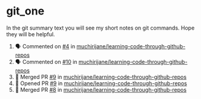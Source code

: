 # git_one
In the git summary text you will see my short notes on git commands. Hope they will be helpful.

<!--START_SECTION:activity-->
1. 🗣 Commented on [#4](https://github.com/muchirijane/learning-code-through-github-repos/issues/4) in [muchirijane/learning-code-through-github-repos](https://github.com/muchirijane/learning-code-through-github-repos)
2. 🗣 Commented on [#10](https://github.com/muchirijane/learning-code-through-github-repos/issues/10) in [muchirijane/learning-code-through-github-repos](https://github.com/muchirijane/learning-code-through-github-repos)
3. 🎉 Merged PR [#9](https://github.com/muchirijane/learning-code-through-github-repos/pull/9) in [muchirijane/learning-code-through-github-repos](https://github.com/muchirijane/learning-code-through-github-repos)
4. 💪 Opened PR [#9](https://github.com/muchirijane/learning-code-through-github-repos/pull/9) in [muchirijane/learning-code-through-github-repos](https://github.com/muchirijane/learning-code-through-github-repos)
5. 🎉 Merged PR [#8](https://github.com/muchirijane/learning-code-through-github-repos/pull/8) in [muchirijane/learning-code-through-github-repos](https://github.com/muchirijane/learning-code-through-github-repos)
<!--END_SECTION:activity-->
